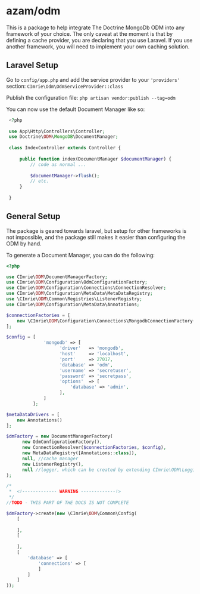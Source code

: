 # azam/odm

This is a package to help integrate The Doctrine MongoDb ODM into any framework of your choice.
The only caveat at the moment is that by defining a cache provider, you are declaring that you use
Laravel. If you use another framework, you will need to implement your own caching solution.

## Laravel Setup

Go to `config/app.php` and add the service provider to your `'providers'` section:
`CImrie\Odm\OdmServiceProvider::class`

Publish the configuration file:
`php artisan vendor:publish --tag=odm`

You can now use the default Document Manager like so:

```php
 <?php
 
 use App\Http\Controllers\Controller;
 use Doctrine\ODM\MongoDB\DocumentManager;
 
 class IndexController extends Controller {
     
     public function index(DocumentManager $documentManager) {
         // code as normal ...
         
         $documentManager->flush(); 
         // etc.
     }
     
 }
```

## General Setup

The package is geared towards laravel, but setup for other frameworks is not impossible, and 
the package still makes it easier than configuring the ODM by hand.

To generate a Document Manager, you can do the following:

```php
<?php

use CImrie\ODM\DocumentManagerFactory;
use CImrie\ODM\Configuration\OdmConfigurationFactory;
use CImrie\ODM\Configuration\Connections\ConnectionResolver;
use CImrie\ODM\Configuration\MetaData\MetaDataRegistry;
use \CImrie\ODM\Common\Registries\ListenerRegistry;
use CImrie\ODM\Configuration\MetaData\Annotations;

$connectionFactories = [
    new \CImrie\ODM\Configuration\Connections\MongodbConnectionFactory()
];

$config = [
              'mongodb' => [
                    'driver'   => 'mongodb',
                    'host'     => 'localhost',
                    'port'     => 27017,
                    'database' => 'odm',
                    'username' => 'secretuser',
                    'password' => 'secretpass',
                    'options'  => [
                        'database' => 'admin',
                    ],
              ]
          ];

$metaDataDrivers = [
    new Annotations()
];  

$dmFactory = new DocumentManagerFactory(
      new OdmConfigurationFactory(),
      new ConnectionResolver($connectionFactories, $config),
      new MetaDataRegistry([Annotations::class]),
      null, //cache manager
      new ListenerRegistry(),
      null //logger, which can be created by extending CImrie\ODM\Logging\Logger
);

/*
 *  <!------------- WARNING -------------!>
 */
//TODO - THIS PART OF THE DOCS IS NOT COMPLETE

$dmFactory->create(new \CImrie\ODM\Common\Config(
    [
        
    ],
    [
        
    ],
    [
        'database' => [
            'connections' => [
            ]     
        ]
    ]
));
```

